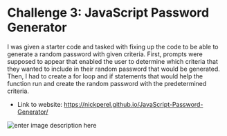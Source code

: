 # Challenge 3: JavaScript Password Generator

I was given a starter code and tasked with fixing up the code to be able to generate a random password with given criteria. First, prompts were supposed to appear that enabled the user to determine which criteria that they wanted to include in their random password that would be generated. Then, I had to create a for loop and if statements that would help the function run and create the random password with the predetermined criteria.

 - Link to website: https://nickperel.github.io/JavaScript-Password-Generator/

![enter image description here](https://www.dropbox.com/s/64am4kdv3x1wj3v/password%20generator%20preview.png?raw=1)